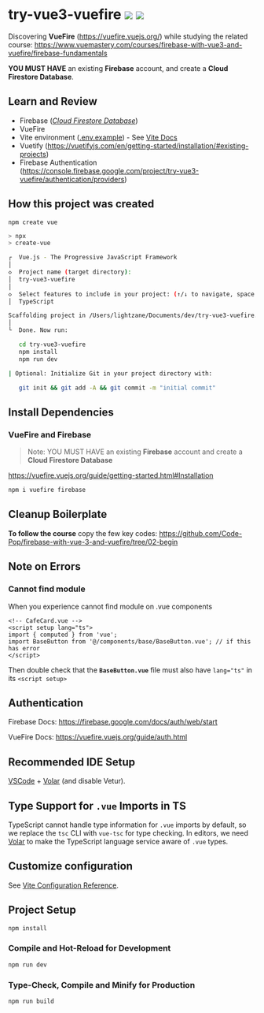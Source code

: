 # try-vue3-vuefire ![](https://img.shields.io/badge/node-22.16.0-green?style=flat) ![](https://img.shields.io/badge/npm-10.9.2-2ecc71?style=flat)

Discovering **VueFire** (https://vuefire.vuejs.org/) while studying the related course: https://www.vuemastery.com/courses/firebase-with-vue3-and-vuefire/firebase-fundamentals

**YOU MUST HAVE** an existing **Firebase** account, and create a **Cloud Firestore Database**.

## Learn and Review

- Firebase ([_Cloud Firestore Database_](https://firebase.google.com/docs/firestore))
- VueFire
- Vite environment ([.env.example](./.env.example)) - See [Vite Docs](https://vite.dev/guide/env-and-mode.html#env-variables)
- Vuetify (https://vuetifyjs.com/en/getting-started/installation/#existing-projects)
- Firebase Authentication (https://console.firebase.google.com/project/try-vue3-vuefire/authentication/providers)

## How this project was created

`npm create vue`

```bash
> npx
> create-vue

┌  Vue.js - The Progressive JavaScript Framework
│
◇  Project name (target directory):
│  try-vue3-vuefire
│
◇  Select features to include in your project: (↑/↓ to navigate, space to select, a to toggle all, enter to confirm)
│  TypeScript

Scaffolding project in /Users/lightzane/Documents/dev/try-vue3-vuefire...
│
└  Done. Now run:

   cd try-vue3-vuefire
   npm install
   npm run dev

| Optional: Initialize Git in your project directory with:

   git init && git add -A && git commit -m "initial commit"
```

## Install Dependencies

### VueFire and Firebase

> Note: YOU MUST HAVE an existing **Firebase** account and create a **Cloud Firestore Database**

https://vuefire.vuejs.org/guide/getting-started.html#Installation

```bash
npm i vuefire firebase
```

## Cleanup Boilerplate

**To follow the course** copy the few key codes: https://github.com/Code-Pop/firebase-with-vue-3-and-vuefire/tree/02-begin

## Note on Errors

### Cannot find module

When you experience cannot find module on .vue components

```vue
<!-- CafeCard.vue -->
<script setup lang="ts">
import { computed } from 'vue';
import BaseButton from '@/components/base/BaseButton.vue'; // if this has error
</script>
```

Then double check that the **`BaseButton.vue`** file must also have `lang="ts"` in its `<script setup>`

## Authentication

Firebase Docs: https://firebase.google.com/docs/auth/web/start

VueFire Docs: https://vuefire.vuejs.org/guide/auth.html

## Recommended IDE Setup

[VSCode](https://code.visualstudio.com/) + [Volar](https://marketplace.visualstudio.com/items?itemName=Vue.volar) (and disable Vetur).

## Type Support for `.vue` Imports in TS

TypeScript cannot handle type information for `.vue` imports by default, so we replace the `tsc` CLI with `vue-tsc` for type checking. In editors, we need [Volar](https://marketplace.visualstudio.com/items?itemName=Vue.volar) to make the TypeScript language service aware of `.vue` types.

## Customize configuration

See [Vite Configuration Reference](https://vite.dev/config/).

## Project Setup

```sh
npm install
```

### Compile and Hot-Reload for Development

```sh
npm run dev
```

### Type-Check, Compile and Minify for Production

```sh
npm run build
```
